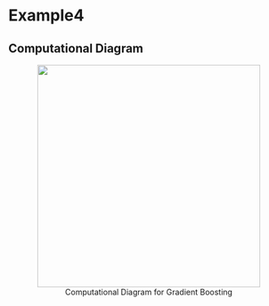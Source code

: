 # Example4

## Computational Diagram

<figure>
<center>
<img src='https://drive.google.com/uc?id=12sneA3vG0ES1OQBuznMtkPz91DGhDDGP'width='400px'/>
<figcaption>Computational Diagram for Gradient Boosting</figcaption></center>
</figure>
